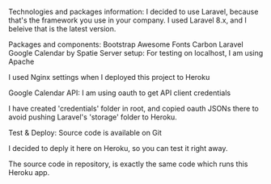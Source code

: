 Technologies and packages information:
I decided to use Laravel, because that's the framework you use in your company. I used Laravel 8.x, and I beleive that is the latest version.

Packages and components:
Bootstrap
Awesome Fonts
Carbon
Laravel Google Calendar by Spatie
Server setup:
For testing on localhost, I am using Apache

I used Nginx settings when I deployed this project to Heroku

Google Calendar API:
I am using oauth to get API client credentials

I have created 'credentials' folder in root, and copied oauth JSONs there to avoid pushing Laravel's 'storage' folder to Heroku.

Test & Deploy:
Source code is available on Git

I decided to deply it here on Heroku, so you can test it right away.

The source code in repository, is exactly the same code which runs this Heroku app.
